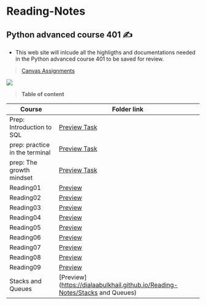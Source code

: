 # Reading-Notes
## Python advanced course 401 ✍️
- This web site will inlcude all the highligths and documentations needed in the Python advanced course 401 to be saved for review. 

> [Canvas Assignments](https://canvas.instructure.com/courses/4333667/assignments)

![](https://media.giphy.com/media/uB86ZyWQsnFSGYe2sA/giphy.gif)

> **Table of content**


| Course | Folder link |
| ----------- | ----------- |
| Prep: Introduction to SQL  | [Preview Task](https://dialaabulkhail.github.io/Reading-Notes/intro_to_sql) |
| prep: practice in the terminal | [Preview Task](https://dialaabulkhail.github.io/Reading-Notes/practice_in_terminal) |
| prep: The growth mindset | [Preview Task](https://dialaabulkhail.github.io/Reading-Notes/the_growth_midset) |
| Reading01 | [Preview](https://dialaabulkhail.github.io/Reading-Notes/Read_Class01) |
| Reading02 | [Preview](https://dialaabulkhail.github.io/Reading-Notes/Read_Class02) |
| Reading03 | [Preview](https://dialaabulkhail.github.io/Reading-Notes/Read_Class03) |
| Reading04 | [Preview](https://dialaabulkhail.github.io/Reading-Notes/Read_Class04) |
| Reading05 | [Preview](https://dialaabulkhail.github.io/Reading-Notes/Read_Class05) |
| Reading06 | [Preview](https://dialaabulkhail.github.io/Reading-Notes/Read_Class06) |
| Reading07 | [Preview](https://dialaabulkhail.github.io/Reading-Notes/Read_Class07) |
| Reading08 | [Preview](https://dialaabulkhail.github.io/Reading-Notes/Read_Class08) |
| Reading09 | [Preview](https://dialaabulkhail.github.io/Reading-Notes/Read_Class09) |
| Stacks and Queues | [Preview](https://dialaabulkhail.github.io/Reading-Notes/Stacks and Queues) |





